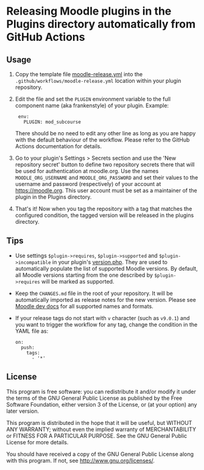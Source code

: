 # Releasing Moodle plugins in the Plugins directory automatically from GitHub Actions

## Usage

1. Copy the template file [moodle-release.yml](https://github.com/moodlehq/moodle-plugin-release/blob/main/moodle-release.yml)
   into the `.github/workflows/moodle-release.yml` location within your plugin
   repository.
2. Edit the file and set the `PLUGIN` environment variable to the full component name
   (aka frankenstyle) of your plugin. Example:

   ```
    env:
      PLUGIN: mod_subcourse
   ```

   There should be no need to edit any other line as long as you are happy with the
   default behaviour of the workflow.  Please refer to the GitHub Actions
   documentation for details.

3. Go to your plugin's Settings > Secrets section and use the 'New repository secret'
   button to define two repository secrets there that will be used for authentication at
   moodle.org. Use the names `MOODLE_ORG_USERNAME` and `MOODLE_ORG_PASSWORD` and set their
   values to the username and password (respectively) of your account at
   <https://moodle.org>. This user account must be set as a maintainer of the plugin in
   the Plugins directory.

4. That's it! Now when you tag the repository with a tag that matches the configured
   condition, the tagged version will be released in the plugins directory.


## Tips

* Use settings `$plugin->requires`, `$plugin->supported` and
  `$plugin->incompatible` in your plugin's
  [version.php](https://docs.moodle.org/dev/version.php). They are used to
  automatically populate the list of supported Moodle versions. By default, all Moodle
  versions starting from the one described by `$plugin->requires` will be marked as
  supported.
* Keep the `CHANGES.md` file in the root of your repository. It will be automatically
  imported as release notes for the new version. Please see [Moodle dev
  docs](https://docs.moodle.org/dev/Plugin_files#CHANGES) for all supported names and
  formats.
* If your release tags do not start with `v` character (such as `v9.0.1`) and you want
  to trigger the workflow for any tag, change the condition in the YAML file as:

  ```
  on:
    push:
      tags:
        - '*'
  ```


## License

This program is free software: you can redistribute it and/or modify it under the
terms of the GNU General Public License as published by the Free Software Foundation,
either version 3 of the License, or (at your option) any later version.

This program is distributed in the hope that it will be useful, but WITHOUT ANY
WARRANTY; without even the implied warranty of MERCHANTABILITY or FITNESS FOR A
PARTICULAR PURPOSE.  See the GNU General Public License for more details.

You should have received a copy of the GNU General Public License along with this
program. If not, see <http://www.gnu.org/licenses/>.

